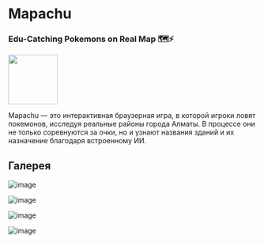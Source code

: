 <h1>Mapachu</h1>
<h3>Edu-Catching Pokemons on Real Map 🗺️⚡</h3>
<img src='https://github.com/user-attachments/assets/69f01af3-b696-4a92-8d38-6c8d0aa38655' width=100px>

Mapachu — это интерактивная браузерная игра, в которой игроки ловят покемонов, исследуя реальные районы города Алматы. В процессе они не только соревнуются за очки, но и узнают названия зданий и их назначение благодаря встроенному ИИ.

<h2>Галерея</h2>

![image](https://github.com/user-attachments/assets/1529a327-5a1a-4b38-9c63-01665368240d)

![image](https://github.com/user-attachments/assets/e4828596-a794-47d8-b72a-0cc084a2ddc4)

![image](https://github.com/user-attachments/assets/9b68f74b-31da-4c61-9bf2-609d47746f29)

![image](https://github.com/user-attachments/assets/d6afe7e4-323e-4f37-851d-cb21748c2a1d)

